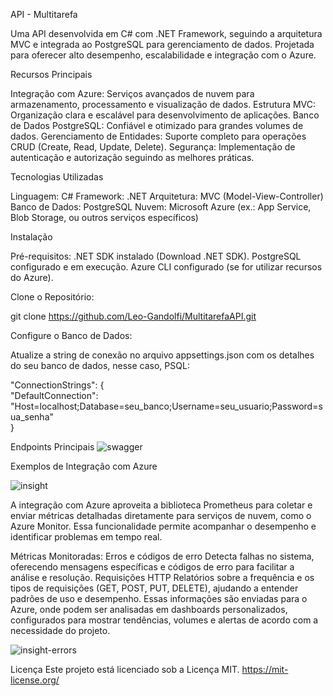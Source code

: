 API - Multitarefa

Uma API desenvolvida em C# com .NET Framework, seguindo a arquitetura MVC e integrada ao PostgreSQL para gerenciamento de dados. Projetada para oferecer alto desempenho, escalabilidade e integração com o Azure.

 Recursos Principais
 
Integração com Azure: Serviços avançados de nuvem para armazenamento, processamento e visualização de dados.
Estrutura MVC: Organização clara e escalável para desenvolvimento de aplicações.
Banco de Dados PostgreSQL: Confiável e otimizado para grandes volumes de dados.
Gerenciamento de Entidades: Suporte completo para operações CRUD (Create, Read, Update, Delete).
Segurança: Implementação de autenticação e autorização seguindo as melhores práticas.

 Tecnologias Utilizadas
 
Linguagem: C#
Framework: .NET
Arquitetura: MVC (Model-View-Controller)
Banco de Dados: PostgreSQL
Nuvem: Microsoft Azure (ex.: App Service, Blob Storage, ou outros serviços específicos)

 Instalação
 
Pré-requisitos:
.NET SDK instalado (Download .NET SDK).
PostgreSQL configurado e em execução.
Azure CLI configurado (se for utilizar recursos do Azure).

Clone o Repositório:

git clone https://github.com/Leo-Gandolfi/MultitarefaAPI.git

Configure o Banco de Dados:

Atualize a string de conexão no arquivo appsettings.json com os detalhes do seu banco de dados, nesse caso, PSQL:

"ConnectionStrings": {  
  "DefaultConnection": "Host=localhost;Database=seu_banco;Username=seu_usuario;Password=sua_senha"  
}  

 Endpoints Principais
![swagger](https://github.com/user-attachments/assets/29ee5611-483f-4a1d-b3a7-b1cc76a0a50c)

Exemplos de Integração com Azure

![insight](https://github.com/user-attachments/assets/540d4430-d2a1-4f76-af4f-82ea17d5ca0c)

A integração com Azure aproveita a biblioteca Prometheus para coletar e enviar métricas detalhadas diretamente para serviços de nuvem, como o Azure Monitor. Essa funcionalidade permite acompanhar o desempenho e identificar problemas em tempo real.

Métricas Monitoradas:
Erros e códigos de erro
Detecta falhas no sistema, oferecendo mensagens específicas e códigos de erro para facilitar a análise e resolução.
Requisições HTTP
Relatórios sobre a frequência e os tipos de requisições (GET, POST, PUT, DELETE), ajudando a entender padrões de uso e desempenho.
Essas informações são enviadas para o Azure, onde podem ser analisadas em dashboards personalizados, configurados para mostrar tendências, volumes e alertas de acordo com a necessidade do projeto.

![insight-errors](https://github.com/user-attachments/assets/463198c4-c965-48fd-b190-8717bfc38508)


 Licença
Este projeto está licenciado sob a Licença MIT.
https://mit-license.org/
